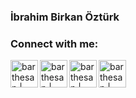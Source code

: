 ### İbrahim Birkan Öztürk 

### Connect with me:

[<img align="left" alt="barthesan | Twitch" width="44px" src="https://i.ibb.co/KLcWbfm/icons8-twitch-48.png" />](https://www.twitch.tv/barthesan)
[<img align="left" alt="barthesan | Youtube" width="44px" src="https://i.ibb.co/nkYg5PZ/icons8-play-button-48.png" />](https://www.youtube.com/channel/UC4GChmFv-yxUbAieeXYXYkg)
[<img align="left" alt="barthesan | Instagram" width="44px" src="https://i.ibb.co/tz8skHM/icons8-instagram-48.png" />](https://www.instagram.com/bztrk28/)
[<img align="left" alt="barthesan | LinkedIn" width="44px" src="https://icons.iconarchive.com/icons/limav/flat-gradient-social/256/Linkedin-icon.png" />](https://www.linkedin.com/in/birkanozturk/)
